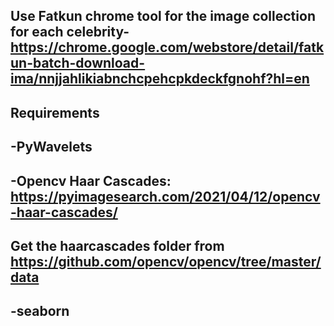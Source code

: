 ## Use Fatkun chrome tool for the image collection for each celebrity- https://chrome.google.com/webstore/detail/fatkun-batch-download-ima/nnjjahlikiabnchcpehcpkdeckfgnohf?hl=en

## Requirements
## -PyWavelets
## -Opencv Haar Cascades: https://pyimagesearch.com/2021/04/12/opencv-haar-cascades/
  ## Get the haarcascades folder from https://github.com/opencv/opencv/tree/master/data
## -seaborn
